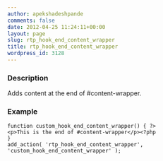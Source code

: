 ```yaml
---
author: apekshadeshpande
comments: false
date: 2012-04-25 11:24:11+00:00
layout: page
slug: rtp_hook_end_content_wrapper
title: rtp_hook_end_content_wrapper
wordpress_id: 3128
---
```


### Description


Adds content at the end of #content-wrapper.


### Example



    
    function custom_hook_end_content_wrapper() { ?>
    <p>This is the end of #content-wrapper</p><?php
    }
    add_action( 'rtp_hook_end_content_wrapper', 'custom_hook_end_content_wrapper' );

